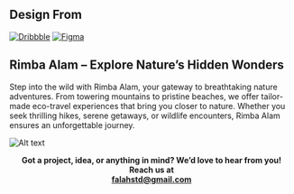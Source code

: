 ## Design From
[![Dribbble](https://img.shields.io/badge/Dribbble-EA4C89?style=for-the-badge&logo=dribbble&logoColor=white)](https://dribbble.com/shots/25600122-Alam-Rimba-Travel-Landing-Page) [![Figma](https://img.shields.io/badge/figma-%23F24E1E.svg?style=for-the-badge&logo=figma&logoColor=white)](https://www.figma.com/community/file/1470078351858514003)

## Rimba Alam – Explore Nature’s Hidden Wonders

Step into the wild with Rimba Alam, your gateway to breathtaking nature adventures. From towering mountains to pristine beaches, we offer tailor-made eco-travel experiences that bring you closer to nature. Whether you seek thrilling hikes, serene getaways, or wildlife encounters, Rimba Alam ensures an unforgettable journey.


![Alt text](https://cdn.dribbble.com/userupload/23032572/file/original-e05ef394d7e78c0f16b0583306778bd4.png?resize=752x2987&vertical=center)

<div style="text-align: center;">
  <strong>Got a project, idea, or anything in mind? We’d love to hear from you! Reach us at <br/><a href="mailto:falahstd@gmail.com">falahstd@gmail.com</a></strong>
</div>
